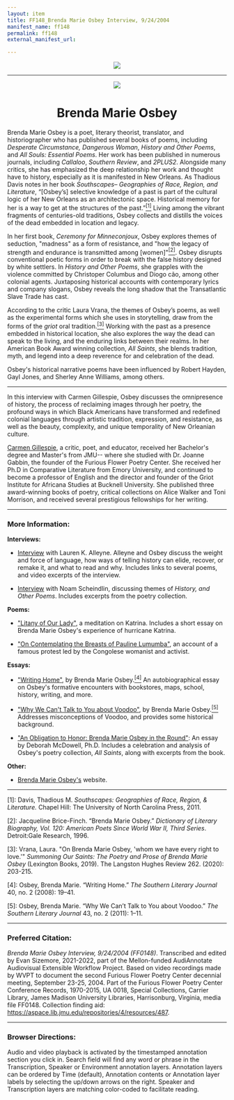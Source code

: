```yaml
---
layout: item
title: FF148_Brenda Marie Osbey Interview, 9/24/2004
manifest_name: ff148
permalink: ff148
external_manifest_url: 

---
```

<!-- Add an essay or interpretive material below this line,
using HTML or markdown.  Do not modify this file above this line -->
  
  <p style="text-align:center"><img src="https://www.jmu.edu/_images/furiousflower/furious-flower-logo.jpg"></p>
  <hr>
  <p style="text-align:center"><img src="https://furiousflower.org/wp-content/uploads/2019/04/osbey-profile.png"></p>
  <h1 style="text-align:center">Brenda Marie Osbey</h1>
 <p>Brenda Marie Osbey is a poet, literary theorist, translator, and historiographer who has published several books of poems, including <i>Desperate Circumstance, Dangerous Woman</i>, <i>History and Other Poems</i>, and <i>All Souls: Essential Poems</i>. Her work has been published in numerous journals, including <i>Callaloo</i>, <i>Southern Review</i>, and <i>2PLUS2</i>. Alongside many critics, she has emphasized the deep relationship her work and thought have to history, especially as it is manifested in New Orleans. As Thadious Davis notes in her book <i>Southscapes– Geographies of Race, Region, and Literature</i>, “&#91;Osbey’s&#93; selective knowledge of a past is part of the cultural logic of her New Orleans as an architectonic space. Historical memory for her is a way to get at the structures of the past.”<a href="#fn1"><sup>[1]</sup></a> Living among the vibrant fragments of centuries-old traditions, Osbey collects and distills the voices of the dead embedded in location and legacy.</p>
<p>In her first book, <i> Ceremony for Minneconjoux</i>, Osbey explores themes of seduction, "madness" as a form of resistance, and "how the legacy of strength and endurance is transmitted among [women]"<a href="#fn2"><sup>[2]</sup></a>. Osbey disrupts conventional poetic forms in order to break with the false history designed by white settlers. In <i> History and Other Poems</i>, she grapples with the violence committed by Christoper Columbus and Diogo cão, among other colonial agents. Juxtaposing historical accounts with contemporary lyrics and company slogans, Osbey reveals the long shadow that the Transatlantic Slave Trade has cast.</p>
<p>According to the critic Laura Vrana, the themes of Osbey’s poems, as well as the experimental forms which she uses in storytelling, draw from the forms of the <i>griot</i> oral tradition.<a href="#fn3"><sup>[3]</sup></a> Working with the past as a presence embedded in historical location, she also explores the way the dead can speak to the living, and the enduring links between their realms. In her American Book Award winning collection, <i>All Saints</i>, she blends tradition, myth, and legend into a deep reverence for and celebration of the dead.</p>
<p>Osbey's historical narrative poems have been influenced by Robert Hayden, Gayl Jones, and Sherley Anne Williams, among others.</p>
<hr/>
  <p>In this interview with Carmen Gillespie, Osbey discusses the omnipresence of history, the process of reclaiming images through her poetry, the profound ways in which Black Americans have transformed and redefined colonial languages through artistic tradition, expression, and resistance, as well as the beauty, complexity, and unique temporality of New Orleanian culture.
  <p><a href="https://cavecanempoets.org/poetstour/carmen-gillespie">Carmen Gillespie</a>, a critic, poet, and educator, received her Bachelor's degree and Master's from JMU-- where she studied with Dr. Joanne Gabbin, the founder of the Furious Flower Poetry Center. She received her Ph.D in Comparative Literature from Emory University, and continued to become a professor of English and the director and founder of the Griot Institute for Africana Studies at Bucknell University. She published three award-winning books of poetry, critical collections on Alice Walker and Toni Morrison, and received several prestigious fellowships for her writing.</p>
<hr>
<h3>More Information:</h3>
<b>Interviews:</b>
  <ul><li><p><a href="https://fightandfiddle.com/issues/brenda-marie-osbey">Interview</a> with Lauren K. Alleyne. Alleyne and Osbey discuss the weight and force of language, how ways of telling history can elide, recover, or remake it, and what to read and why. Includes links to several poems, and video excerpts of the interview.</p></li></ul>
<ul><li><p><a href="http://kalamu.com/neogriot/2013/10/16/interview-brenda-marie-osbey-the-poem-as-history">Interview</a> with Noam Scheindlin, discussing themes of <i>History, and Other Poems</i>. Includes excerpts from the poetry collection.</p></li></ul>
<b>Poems:</b>
<ul><li><p><a href="https://poetrysociety.org/features/remembering-katrina/brenda-marie-osbey">"Litany of Our Lady"</a>, a meditation on Katrina. Includes a short essay on Brenda Marie Osbey's experience of hurricane Katrina.</p></li></ul>
<ul><li><p><a href="https://poets.org/poem/contemplating-breasts-pauline-lumumba">"On Contemplating the Breasts of Pauline Lumumba"</a>, an account of a famous protest led by the Congolese womanist and activist.</p></li></ul>
<b>Essays:</b>
<ul><li><p><a href="https://www.jstor.org/stable/20077905">"Writing Home"</a>, by Brenda Marie Osbey.<a href="#fn4"><sup>[4]</sup></a> An autobiographical essay on Osbey's formative encounters with bookstores, maps, school, history, writing, and more.</p></li></ul>
<ul><li><p><a href="https://www.jstor.org/stable/23208853">"Why We Can't Talk to You about Voodoo"</a>, by Brenda Marie Osbey.<a href="#fn5"><sup>[5]</sup></a> Addresses misconceptions of Voodoo, and provides some historical background.</p></li></ul>
<ul><li><p><a href="https://fightandfiddle.com/2021/01/31/osbey-essay">"An Obligation to Honor: Brenda Marie Osbey in the Round"</a>: An essay by Deborah McDowell, Ph.D. Includes a celebration and analysis of Osbey's poetry collection, <i>All Saints</i>, along with excerpts from the book.</p></li></ul>
<b>Other:</b>
<ul><li><p><a href="https://www.osbeynola.com/">Brenda Marie Osbey's</a> website.</p></li></ul>

<hr>
<p><a name="fn1">[1]</a>: Davis, Thadious M. <i>Southscapes: Geographies of Race, Region, & Literature.</i> Chapel Hill: The University of North Carolina Press, 2011.</p>
<p><a name="fn2">[2]</a>: Jacqueline Brice-Finch. “Brenda Marie Osbey.” <i>Dictionary of Literary Biography, Vol. 120: American Poets Since World War II, Third Series</i>. Detroit:Gale Research, 1996.</p>
<p><a name="fn3">[3]</a>: Vrana, Laura. "On Brenda Marie Osbey, 'whom we have every right to love.'" <i>Summoning Our Saints: The Poetry and Prose of Brenda Marie Osbey</i> (Lexington Books, 2019). The Langston Hughes Review 262. (2020): 203-215. 
<p><a name="fn4">[4]</a>: Osbey, Brenda Marie. “Writing Home.” <i>The Southern Literary Journal</i> 40, no. 2 (2008): 19–41.</p>
<p><a name="fn5">[5]</a>: Osbey, Brenda Marie. “Why We Can’t Talk to You about Voodoo.” <i>The Southern Literary Journal</i> 43, no. 2 (2011): 1–11.</p>
<hr>
<h3>Preferred Citation:</h3>
<i>Brenda Marie Osbey Interview, 9/24/2004 (FF0148)</i>. Transcribed and edited by Evan Sizemore, 2021-2022, part of the Mellon-funded AudiAnnotate Audiovisual Extensible Workflow Project. Based on video recordings made by WVPT to document the second Furious Flower Poetry Center decennial meeting, September 23-25, 2004. Part of the Furious Flower Poetry Center Conference Records, 1970-2015, UA 0018, Special Collections, Carrier Library, James Madison University Libraries, Harrisonburg, Virginia, media file FF0148. Collection finding aid: <a href="https://aspace.lib.jmu.edu/repositories/4/resources/487">https://aspace.lib.jmu.edu/repositories/4/resources/487</a>.
<hr>
<h3>Browser Directions:</h3> 
Audio and video playback is activated by the timestamped annotation section you click in. Search field will find any word or phrase in the Transcription, Speaker or Environment annotation layers. Annotation layers can be ordered by Time (default), Annotation contents or Annotation layer labels by selecting the up/down arrows on the right. Speaker and Transcription layers are matching color-coded to facilitate reading.
